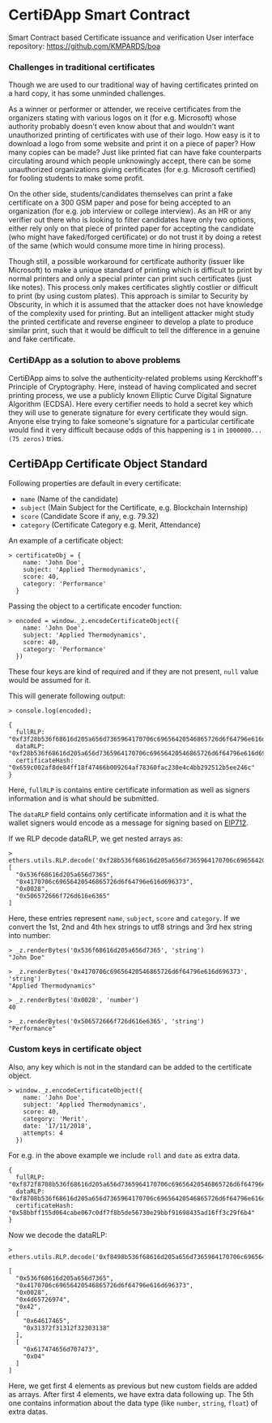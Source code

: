# CertiÐApp Smart Contract
Smart Contract based Certificate issuance and verification
User interface repository: https://github.com/KMPARDS/boa

### Challenges in traditional certificates
Though we are used to our traditional way of having certificates printed on a hard copy, it has some unminded challenges.

As a winner or performer or attender, we receive certificates from the organizers stating with various logos on it (for e.g. Microsoft) whose authority probably doesn't even know about that and wouldn't want unauthorized printing of certificates with use of their logo. How easy is it to download a logo from some website and print it on a piece of paper? How many copies can be made? Just like printed fiat can have fake counterparts circulating around which people unknowingly accept, there can be some unauthorized organizations giving certificates (for e.g. Microsoft certified) for fooling students to make some profit.

On the other side, students/candidates themselves can print a fake certificate on a 300 GSM paper and pose for being accepted to an organization (for e.g. job interview or college interview). As an HR or any verifier out there who is looking to filter candidates have only two options, either rely only on that piece of printed paper for accepting the candidate (who might have faked/forged certificate) or do not trust it by doing a retest of the same (which would consume more time in hiring process).

Though still, a possible workaround for certificate authority (issuer like Microsoft) to make a unique standard of printing which is difficult to print by normal printers and only a special printer can print such certificates (just like notes). This process only makes certificates slightly costlier or difficult to print (by using custom plates). This approach is similar to Security by Obscurity, in which it is assumed that the attacker does not have knowledge of the complexity used for printing. But an intelligent attacker might study the printed certificate and reverse engineer to develop a plate to produce similar print, such that it would be difficult to tell the difference in a genuine and fake certificate.

### CertiÐApp as a solution to above problems

CertiÐApp aims to solve the authenticity-related problems using Kerckhoff's Principle of Cryptography. Here, instead of having complicated and secret printing process, we use a publicly known Elliptic Curve Digital Signature Algorithm (ECDSA). Here every certifier needs to hold a secret key which they will use to generate signature for every certificate they would sign. Anyone else trying to fake someone's signature for a particular certificate would find it very difficult because odds of this happening is `1` in `1000000...(75 zeros)` tries.

## CertiÐApp Certificate Object Standard
Following properties are default in every certificate:
- `name` (Name of the candidate)
- `subject` (Main Subject for the Certificate, e.g. Blockchain Internship)
- `score` (Candidate Score if any, e.g. 79.32)
- `category` (Certificate Category e.g. Merit, Attendance)

An example of a certificate object:
```
> certificateObj = {
    name: 'John Doe',
    subject: 'Applied Thermodynamics',
    score: 40,
    category: 'Performance'
  }
```
Passing the object to a certificate encoder function:
```
> encoded = window._z.encodeCertificateObject({
    name: 'John Doe',
    subject: 'Applied Thermodynamics',
    score: 40,
    category: 'Performance'
  })
```
These four keys are kind of required and if they are not present, `null` value would be assumed for it.

This will generate following output:
```
> console.log(encoded);

{
  fullRLP: "0xf3f28b536f68616d205a656d7365964170706c69656420546865726d6f64796e616d6963738200288b506572666f726d616e6365",
  dataRLP: "0xf28b536f68616d205a656d7365964170706c69656420546865726d6f64796e616d6963738200288b506572666f726d616e6365",
  certificateHash: "0x659c002af8de84ff18f47466b009264af78360fac230e4c4bb292512b5ee246c"
}
```
Here, `fullRLP` is contains entire certificate information as well as signers information and is what should be submitted.

The `dataRLP` field contains only certificate information and it is what the wallet signers would encode as a message for signing based on [EIP712](https://eips.ethereum.org/EIPS/eip-712).

If we RLP decode dataRLP, we get nested arrays as:
```
> ethers.utils.RLP.decode('0xf28b536f68616d205a656d7365964170706c69656420546865726d6f64796e616d6963738200288b506572666f726d616e6365')
[
  "0x536f68616d205a656d7365",
  "0x4170706c69656420546865726d6f64796e616d696373",
  "0x0028",
  "0x506572666f726d616e6365"
]
```
Here, these entries represent `name`, `subject`, `score` and `category`. If we convert the 1st, 2nd and 4th hex strings to utf8 strings and 3rd hex string into number:
```
> _z.renderBytes('0x536f68616d205a656d7365', 'string')
"John Doe"

> _z.renderBytes('0x4170706c69656420546865726d6f64796e616d696373', 'string')
"Applied Thermodynamics"

> _z.renderBytes('0x0028', 'number')
40

> _z.renderBytes('0x506572666f726d616e6365', 'string')
"Performance"
```

### Custom keys in certificate object

Also, any key which is not in the standard can be added to the certificate object.

```
> window._z.encodeCertificateObject({
    name: 'John Doe',
    subject: 'Applied Thermodynamics',
    score: 40,
    category: 'Merit',
    date: '17/11/2018',
    attempts: 4
  })
```

For e.g. in the above example we include `roll` and `date` as extra data.

```
{
  fullRLP: "0xf872f8708b536f68616d205a656d7365964170706c69656420546865726d6f64796e616d696373820028854d65726974824420d084646174658a31372f31312f32303138e4886c6f636174696f6e9a446570742e206f66204d452c2049494553542053686962707572ca88617474656d70747304",
  dataRLP: "0xf8708b536f68616d205a656d7365964170706c69656420546865726d6f64796e616d696373820028854d65726974824420d084646174658a31372f31312f32303138e4886c6f636174696f6e9a446570742e206f66204d452c2049494553542053686962707572ca88617474656d70747304",
  certificateHash: "0x58bbff155d064cabe067c0df7f8b5de56730e29bbf91698435ad16ff3c29f6b4"
}
```

Now we decode the dataRLP:

```
> ethers.utils.RLP.decode('0xf8498b536f68616d205a656d7365964170706c69656420546865726d6f64796e616d696373820028854d6572697442d084646174658a31372f31312f32303138ca88617474656d70747304')

[
  "0x536f68616d205a656d7365",
  "0x4170706c69656420546865726d6f64796e616d696373",
  "0x0028",
  "0x4d65726974",
  "0x42",
  [
    "0x64617465",
    "0x31372f31312f32303138"
  ],
  [
    "0x617474656d707473",
    "0x04"
  ]
]
```
Here, we get first 4 elements as previous but new custom fields are added as arrays. After first 4 elements, we have extra data following up. The 5th one contains information about the data type (like `number`, `string`, `float`) of extra datas.
